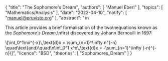 {
    "title": "The Sophomore's Dream",
    "authors": [
        "Manuel Eberl"
    ],
    "topics": [
        "Mathematics/Analysis"
    ],
    "date": "2022-04-10",
    "notify": [
        "manuel@pruvisto.org"
    ],
    "abstract": "\n<p>This article provides a brief formalisation of the two\nequations known as the <em>Sophomore's Dream</em>,\nfirst discovered by Johann Bernoulli in 1697:</p> \\[\\int_0^1\nx^{-x}\\,\\text{d}x = \\sum_{n=1}^\\infty n^{-n} \\quad\\text{and}\\quad\n\\int_0^1 x^x\\,\\text{d}x = -\\sum_{n=1}^\\infty (-n)^{-n}\\]",
    "licence": "BSD",
    "theories": [
        "Sophomores_Dream"
    ]
}